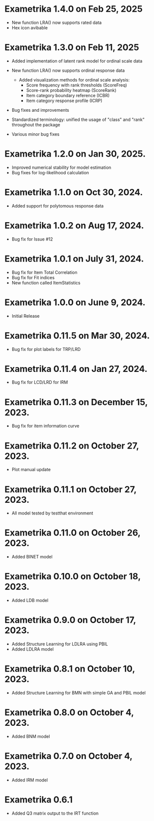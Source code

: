 # Exametrika 1.4.0 on Feb 25, 2025

+ New function LRA() now supports rated data
+ Hex icon avibable

# Exametrika 1.3.0 on Feb 11, 2025

* Added implementation of latent rank model for ordinal scale data

+ New function LRA() now supports ordinal response data
  + Added visualization methods for ordinal scale analysis:
    + Score frequency with rank thresholds (ScoreFreq)
    + Score-rank probability heatmap (ScoreRank)
    + Item category boundary reference (ICBR)
    + Item category response profile (ICRP)

+ Bug fixes and improvements
+ Standardized terminology: unified the usage of "class" and "rank" throughout the package
+ Various minor bug fixes

# Exametrika 1.2.0 on Jan 30, 2025.

* Improved numerical stability for model estimation
* Bug fixes for log-likelihood calculation 

# Exametrika 1.1.0 on Oct 30, 2024.

* Added support for polytomous response data

# Exametrika 1.0.2 on Aug 17, 2024.

* Bug fix for Issue #12

# Exametrika 1.0.1 on July 31, 2024.

* Bug fix for Item Total Correlation
* Bug fix for Fit indices
* New function called ItemStatistics

# Exametrika 1.0.0 on June 9, 2024.

* Initial Release

# Exametrika 0.11.5 on Mar 30, 2024.

* Bug fix for plot labels for TRP/LRD

# Exametrika 0.11.4 on Jan 27, 2024.

* Bug fix for LCD/LRD for IRM

# Exametrika 0.11.3 on December 15, 2023.

* Bug fix for item information curve

# Exametrika 0.11.2 on October 27, 2023.

* Plot manual update

# Exametrika 0.11.1 on October 27, 2023.

* All model tested by testthat environment

# Exametrika 0.11.0 on October 26, 2023.

* Added BINET model

# Exametrika 0.10.0 on October 18, 2023.

* Added LDB model

# Exametrika 0.9.0 on October 17, 2023.

* Added Structure Learning for LDLRA using PBIL
* Added LDLRA model

# Exametrika 0.8.1 on October 10, 2023.

* Added Structure Learning for BMN with simple GA and PBIL model

# Exametrika 0.8.0 on October 4, 2023.

* Added BNM model

# Exametrika 0.7.0 on October 4, 2023.

* Added IRM model

# Exametrika 0.6.1

* Added Q3 matrix output to the IRT function
